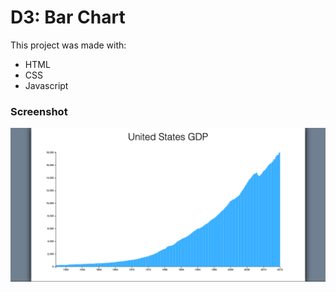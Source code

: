 # D3: Bar Chart
This project was made with:
 - HTML
 - CSS
 - Javascript

### Screenshot
![](./screenshot.png)
